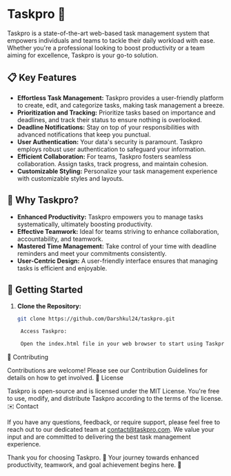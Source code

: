 # Taskpro 🚀

Taskpro is a state-of-the-art web-based task management system that empowers individuals and teams to tackle their daily workload with ease. Whether you're a professional looking to boost productivity or a team aiming for excellence, Taskpro is your go-to solution. 

## 📋 Key Features

- **Effortless Task Management:** Taskpro provides a user-friendly platform to create, edit, and categorize tasks, making task management a breeze.
- **Prioritization and Tracking:** Prioritize tasks based on importance and deadlines, and track their status to ensure nothing is overlooked.
- **Deadline Notifications:** Stay on top of your responsibilities with advanced notifications that keep you punctual.
- **User Authentication:** Your data's security is paramount. Taskpro employs robust user authentication to safeguard your information.
- **Efficient Collaboration:** For teams, Taskpro fosters seamless collaboration. Assign tasks, track progress, and maintain cohesion.
- **Customizable Styling:** Personalize your task management experience with customizable styles and layouts.

## 🚀 Why Taskpro?

- **Enhanced Productivity:** Taskpro empowers you to manage tasks systematically, ultimately boosting productivity.
- **Effective Teamwork:** Ideal for teams striving to enhance collaboration, accountability, and teamwork.
- **Mastered Time Management:** Take control of your time with deadline reminders and meet your commitments consistently.
- **User-Centric Design:** A user-friendly interface ensures that managing tasks is efficient and enjoyable.

## 🌟 Getting Started

1. **Clone the Repository:**

   ```bash
   git clone https://github.com/Darshkul24/taskpro.git

    Access Taskpro:

    Open the index.html file in your web browser to start using Taskpro.

🤝 Contributing

Contributions are welcome! Please see our Contribution Guidelines for details on how to get involved.
📄 License

Taskpro is open-source and is licensed under the MIT License. You're free to use, modify, and distribute Taskpro according to the terms of the license.
✉️ Contact

If you have any questions, feedback, or require support, please feel free to reach out to our dedicated team at contact@taskpro.com. We value your input and are committed to delivering the best task management experience.

Thank you for choosing Taskpro. 🚀 Your journey towards enhanced productivity, teamwork, and goal achievement begins here. 🌟
